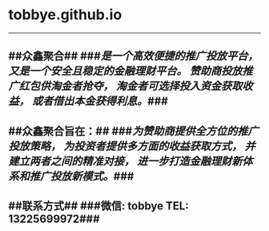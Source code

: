 # tobbye.github.io
----
##众鑫聚合## 
###*是一个高效便捷的推广投放平台，
又是一个安全且稳定的金融理财平台。
赞助商投放推广红包供淘金者抢夺，
淘金者可选择投入资金获取收益，
或者借出本金获得利息。*###
---
##众鑫聚合旨在：##
###*为赞助商提供全方位的推广投放策略，
为投资者提供多方面的收益获取方式，
并建立两者之间的精准对接，
进一步打造金融理财新体系和推广投放新模式。*###
----
##联系方式##
###**微信: tobbye
TEL: 13225699972**###
----

